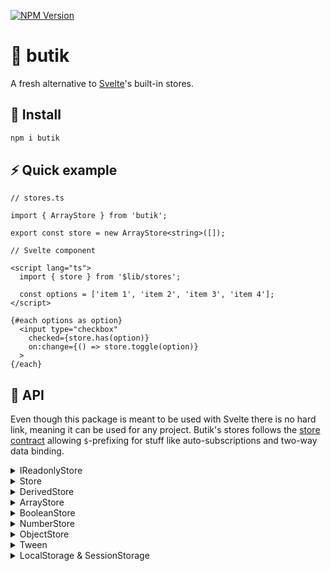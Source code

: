 [![NPM Version](https://img.shields.io/npm/v/butik.svg?style=for-the-badge)](https://www.npmjs.com/package/butik)

# 🏪 butik
A fresh alternative to [Svelte](https://github.com/sveltejs/svelte)'s built-in stores.

## 💾 Install
```bash
npm i butik
```

## ⚡ Quick example

```
// stores.ts

import { ArrayStore } from 'butik';

export const store = new ArrayStore<string>([]);
```

```
// Svelte component

<script lang="ts">
  import { store } from '$lib/stores';

  const options = ['item 1', 'item 2', 'item 3', 'item 4'];
</script>

{#each options as option}
  <input type="checkbox"
    checked={store.has(option)}
    on:change={() => store.toggle(option)}
  >
{/each}
```

## 🔨 API
Even though this package is meant to be used with Svelte there is no hard link, meaning it can be used for any project.
Butik's stores follows the [store contract](https://svelte.dev/docs#component-format-script-4-prefix-stores-with-$-to-access-their-values) allowing ```$```-prefixing for stuff like auto-subscriptions and two-way data binding.

<details>
<summary>IReadonlyStore</summary>
Interface implemented by Store and DerivedStore. All stores can be casted into this interface in order to make it read-only.
The subscribe method returns a method to unsubscribe.
<br>
<br>
  
```
get value(): Readonly<T>
subscribe(callback: (value: T) => void): () => void
```

</details>

<details>
<summary>Store</summary>
Base class for all editable stores and can also be instantiated as itself.
<br>
<br>
  
```
get(): Readonly<T>
set(value: T): void
update(updater: (value: T) => T): void
subscribe(callback: (value: T) => void): () => void
```

```
// stores.ts

import { Store } from 'butik';

export const store = new Store<string>('');
```

```
// Svelte component

<script lang="ts">
  import { store } from '$lib/stores';
</script>

<input type="text" bind:value={$store}/>
```

</details>

<details>
<summary>DerivedStore</summary>

```
constructor(store: IStore<T>, derive: (value: T) => U)
```

```
// stores.ts

import { Store, DerivedStore } from 'butik';

export const store = new Store<string>('');

const regEx = new RegExp(/^(?!.*\s).{4,30}$/);
export const derivedStore = new DerivedStore(store, (value) => {
  return regEx.test(value);
});
```

```
// Svelte component

<script lang="ts">
  import { store, derivedStore } from '$lib/stores';
</script>

<input type="text" bind:value={$store}/>
<button disabled={!$derivedStore}>Submit</button>
```

</details>

<details>
<summary>ArrayStore</summary>

```
count(): number
has(arg: T | ((value: T) => boolean)): boolean
add(arg: T | T[]): void
remove(arg: T | T[] | ((value: T) => boolean)): void
toggle(item: T): void
```

```
// stores.ts

import { ArrayStore } from 'butik';

export const store = new ArrayStore<string>([]);
```

```
// Svelte component

<script lang="ts">
  import { store } from '$lib/stores';

  const options = ['item 1', 'item 2', 'item 3', 'item 4'];
</script>

{#each options as option}
  <input type="checkbox"
    checked={store.has(option)}
    on:change={() => store.toggle(option)}
  >
{/each}
```

</details>

<details>
<summary>BooleanStore</summary>

```
toggle(): void
```

```
// stores.ts

import { BooleanStore } from 'butik';

export const store = new BooleanStore(false);
```

```
// Svelte component

<script lang="ts">
  import { store } from '$lib/stores';
</script>

<input type="checkbox" bind:checked={$store}/>
```

</details>

<details>
<summary>NumberStore</summary>

```
constructor(value: number, min: number | undefined = undefined, max: number | undefined = undefined)
add(amount: number): void
```

```
// stores.ts

import { NumberStore } from 'butik';

export const numberStore = new NumberStore(0, 0);
```

```
// Svelte component

<script lang="ts">
  import { numberStore } from '$lib/stores';
</script>

<input type="number"
  bind:value={$numberStore}
  min={numberStore.min}
  max={numberStore.max}
/>
```

</details>

<details>
<summary>ObjectStore</summary>

```
patch(partial: Partial<T>): void
```

```
// stores.ts

import { ObjectStore } from 'butik';

export const objectStore = new ObjectStore({
  name: 'John Doe',
  age: 50
});
```

```
// Svelte component

<script lang="ts">
  import { objectStore } from '$lib/stores';
</script>

<input type="number"
  value={$objectStore.age}
  on:change={(e) => objectStore.patch({ age: e.currentTarget.valueAsNumber })}
/>
```

</details>

<details>
<summary>Tween</summary>

```
duration: number
easeMethod: EaseMethod
constructor(value: number = 0, duration: number = 1000, easeMethod: EaseMethod = cubInOut)
start(targetValue: number, onDone?: () => void): void
stop(): void
```

```
// Svelte component

<script lang="ts">
  import { Tween } from 'butik';

  const tween = new Tween(0, 3000);
</script>

<p style:fontSize={$tween}>{$tween}</p>
<button on:click={() => tween.start(48)}>Start</button>
```

</details>

<details>
<summary>LocalStorage & SessionStorage</summary>
Take a look at https://www.npmjs.com/package/svelte-store2storage
</details>
